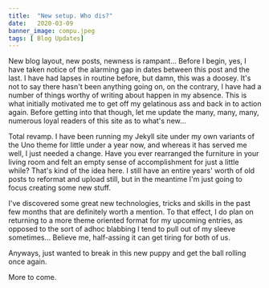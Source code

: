 ```yaml
---
title:  "New setup. Who dis?"
date:   2020-03-09
banner_image: compu.jpeg
tags: [ Blog Updates]
---
```


New blog layout, new posts, newness is rampant…
Before I begin, yes, I have taken notice of the alarming gap in dates between this post and the last. I have had lapses in routine before, but damn, this was a doosey. It's not to say there hasn't been anything going on, on the contrary, I have had a number of things worthy of writing about happen in my absence. This is what initially motivated me to get off my gelatinous ass and back in to action again. Before getting into that though, let me update the many, many, many, numerous loyal readers of this site as to what's new…

<!--more-->

Total revamp. I have been running my Jekyll site under my own variants of the Uno theme for little under a year now, and whereas it has served me well, I just needed a change. Have you ever rearranged the furniture in your living room and felt an empty sense of accomplishment for just a little while? That's kind of the idea here. I still have an entire years' worth of old posts to reformat and upload still, but in the meantime I'm just going to focus creating some new stuff.  

I've discovered some great new technologies, tricks and skills in the past few months that are definitely worth a mention. To that effect, I do plan on returning to a more theme oriented format for my upcoming entries, as opposed to the sort of adhoc blabbing I tend to pull out of my sleeve sometimes… Believe me, half-assing it can get tiring for both of us.

Anyways, just wanted to break in this new puppy and get the ball rolling once again. 


More to come. 


